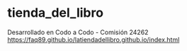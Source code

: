 # tienda_del_libro
Desarrollado en Codo a Codo - Comisión 24262
https://faq89.github.io/latiendadellibro.github.io/index.html
